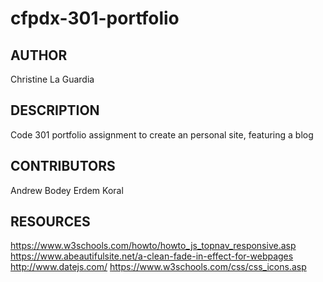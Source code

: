 # cfpdx-301-portfolio

## AUTHOR
Christine La Guardia

## DESCRIPTION
Code 301 portfolio assignment to create an personal site, featuring a blog

## CONTRIBUTORS
Andrew Bodey
Erdem Koral

## RESOURCES
https://www.w3schools.com/howto/howto_js_topnav_responsive.asp
https://www.abeautifulsite.net/a-clean-fade-in-effect-for-webpages
http://www.datejs.com/
https://www.w3schools.com/css/css_icons.asp
